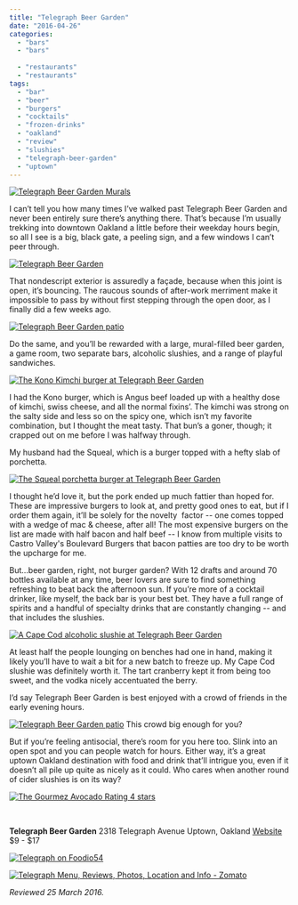 ```yaml
---
title: "Telegraph Beer Garden"
date: "2016-04-26"
categories:
  - "bars"
  - "bars"
  
  - "restaurants"
  - "restaurants"
tags:
  - "bar"
  - "beer"
  - "burgers"
  - "cocktails"
  - "frozen-drinks"
  - "oakland"
  - "review"
  - "slushies"
  - "telegraph-beer-garden"
  - "uptown"
---
```


[![Telegraph Beer Garden Murals](http://s3.amazonaws.com/thegourmez-wpmedia/2016/04/Telegraph-04-500x334.jpg)](http://s3.amazonaws.com/thegourmez-wpmedia/2016/04/Telegraph-04.jpg)

I can’t tell you how many times I’ve walked past Telegraph Beer Garden and never been entirely sure there’s anything there. That’s because I’m usually trekking into downtown Oakland a little before their weekday hours begin, so all I see is a big, black gate, a peeling sign, and a few windows I can’t peer through.

[![Telegraph Beer Garden](http://s3.amazonaws.com/thegourmez-wpmedia/2016/04/Telegraph-01-500x274.jpg)](http://s3.amazonaws.com/thegourmez-wpmedia/2016/04/Telegraph-01.jpg)

That nondescript exterior is assuredly a façade, because when this joint is open, it’s bouncing. The raucous sounds of after-work merriment make it impossible to pass by without first stepping through the open door, as I finally did a few weeks ago.

[![Telegraph Beer Garden patio](http://s3.amazonaws.com/thegourmez-wpmedia/2016/04/Telegraph-03-334x500.jpg)](http://s3.amazonaws.com/thegourmez-wpmedia/2016/04/Telegraph-03.jpg)

Do the same, and you’ll be rewarded with a large, mural-filled beer garden, a game room, two separate bars, alcoholic slushies, and a range of playful sandwiches.

[![The Kono Kimchi burger at Telegraph Beer Garden](http://s3.amazonaws.com/thegourmez-wpmedia/2016/04/Telegraph-08-500x329.jpg)](http://s3.amazonaws.com/thegourmez-wpmedia/2016/04/Telegraph-08.jpg)

I had the Kono burger, which is Angus beef loaded up with a healthy dose of kimchi, swiss cheese, and all the normal fixins’. The kimchi was strong on the salty side and less so on the spicy one, which isn’t my favorite combination, but I thought the meat tasty. That bun’s a goner, though; it crapped out on me before I was halfway through.

My husband had the Squeal, which is a burger topped with a hefty slab of porchetta.

[![The Squeal porchetta burger at Telegraph Beer Garden](http://s3.amazonaws.com/thegourmez-wpmedia/2016/04/Telegraph-07-500x500.jpg)](http://s3.amazonaws.com/thegourmez-wpmedia/2016/04/Telegraph-07.jpg)

I thought he’d love it, but the pork ended up much fattier than hoped for. These are impressive burgers to look at, and pretty good ones to eat, but if I order them again, it’ll be solely for the novelty  factor -- one comes topped with a wedge of mac & cheese, after all! The most expensive burgers on the list are made with half bacon and half beef -- I know from multiple visits to Castro Valley's Boulevard Burgers that bacon patties are too dry to be worth the upcharge for me.

But…beer garden, right, not burger garden? With 12 drafts and around 70 bottles available at any time, beer lovers are sure to find something refreshing to beat back the afternoon sun. If you’re more of a cocktail drinker, like myself, the back bar is your best bet. They have a full range of spirits and a handful of specialty drinks that are constantly changing -- and that includes the slushies.

[![A Cape Cod alcoholic slushie at Telegraph Beer Garden](http://s3.amazonaws.com/thegourmez-wpmedia/2016/04/Telegraph-06-500x459.jpg)](http://s3.amazonaws.com/thegourmez-wpmedia/2016/04/Telegraph-06.jpg)

At least half the people lounging on benches had one in hand, making it likely you’ll have to wait a bit for a new batch to freeze up. My Cape Cod slushie was definitely worth it. The tart cranberry kept it from being too sweet, and the vodka nicely accentuated the berry.

I’d say Telegraph Beer Garden is best enjoyed with a crowd of friends in the early evening hours.




<div class="caption">

[![Telegraph Beer Garden patio](http://s3.amazonaws.com/thegourmez-wpmedia/2016/04/Telegraph-02-500x317.jpg)](http://s3.amazonaws.com/thegourmez-wpmedia/2016/04/Telegraph-02.jpg) This crowd big enough for you?</div>


But if you’re feeling antisocial, there’s room for you here too. Slink into an open spot and you can people watch for hours. Either way, it’s a great uptown Oakland destination with food and drink that’ll intrigue you, even if it doesn’t all pile up quite as nicely as it could. Who cares when another round of cider slushies is on its way?

[![The Gourmez Avocado Rating 4 stars](http://s3.amazonaws.com/thegourmez-wpmedia/2009/05/rating_avocado1.gif)](http://s3.amazonaws.com/thegourmez-wpmedia/2009/05/rating_avocado1.gif)

 

**Telegraph Beer Garden** 2318 Telegraph Avenue Uptown, Oakland [Website](http://telegraphoakland.com/) $9 - $17

[![Telegraph on Foodio54](http://foodio54.com/images/badge-2-132109.jpg)](http://foodio54.com/restaurant/Oakland-CA/132109/Telegraph)

[![Telegraph Menu, Reviews, Photos, Location and Info - Zomato](https://www.zomato.com/logo/16861263/minilink)](https://www.zomato.com/oakland-ca/telegraph-downtown-oakland "View Menu, Reviews, Photos & Information about Telegraph, Downtown Oakland and other Restaurants in Oakland")

_Reviewed 25 March 2016._
